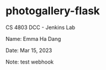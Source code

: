 # photogallery-flask
CS 4803 DCC - Jenkins Lab

Name: Emma Ha Dang

Date: Mar 15, 2023

Note: test webhook
